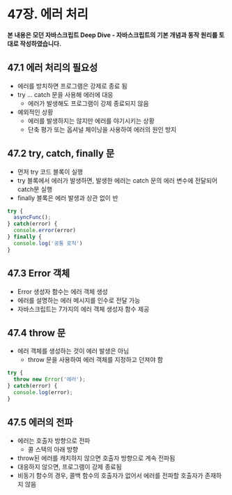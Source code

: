 # 47장. 에러 처리



**본 내용은 모던 자바스크립트 Deep Dive - 자바스크립트의 기본 개념과 동작 원리를 토대로 작성하였습니다.**



## 47.1 에러 처리의 필요성

* 에러를 방치하면 프로그램은 강제로 종료 됨
* try ... catch 문을 사용해 에러에 대응
  * 에러가 발생해도 프로그램이 강제 종료되지 않음
* 예외적인 상황
  * 에러를 발생하지는 않지만 에러를 야기시키는 상황
  * 단축 평가 또는 옵셔널 체이닝을 사용하여 에러의 원인 방지





## 47.2 try, catch, finally 문

* 먼저 try 코드 블록이 실행
* try 블록에서 에러가 발생하면, 발생한 에러는 catch 문의 에러 변수에 전달되어 catch문 실행
* finally 블록은 에러 발생과 상관 없이 반

```JavaScript
try {
  asyncFunc();
} catch(error) {
  console.error(error)
} finally {
  console.log('공통 로직')
}
```



## 47.3 Error 객체

* Error 생성자 함수는 에러 객체 생성
* 에러를 설명하는 에러 메시지를 인수로 전달 가능
* 자바스크립트는 7가지의 에러 객체 생성자 함수 제공



## 47.4 throw 문

* 에러 객체를 생성하는 것이 에러 발생은 아님
  * throw 문을 사용하여 에러 객체를 지정하고 던져야 함

```JavaScript
try {
  throw new Error('에러');
} catch(error) {
  console.log(error);
}
```



## 47.5 에러의 전파

* 에러는 호출자 방향으로 전파
  * 콜 스택의 아래 방향
* throw된 에러를 캐치하지 않으면 호출자 방향으로 계속 전파됨
* 대응하지 않으면, 프로그램이 강제 종료됨
* 비동기 함수의 경우, 콜백 함수의 호출자가 없어서 에러를 전파할 호출자가 존재하지 않음

